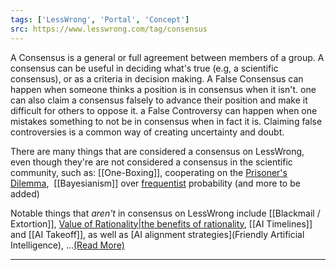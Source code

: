 ```yaml
---
tags: ['LessWrong', 'Portal', 'Concept']
src: https://www.lesswrong.com/tag/consensus
---
```


A Consensus is a general or full agreement between members of a group. A consensus can be useful in deciding what's true (e.g, a scientific consensus), or as a criteria in decision making. A False Consensus can happen when someone thinks a position is in consensus when it isn't. one can also claim a consensus falsely to advance their position and make it difficult for others to oppose it. a False Controversy can happen when one mistakes something to not be in consensus when in fact it is. Claiming false controversies is a common way of creating uncertainty and doubt.

There are many things that are considered a consensus on LessWrong, even though they're are not considered a consensus in the scientific community, such as: [[One-Boxing]], cooperating on the [Prisoner's Dilemma](https://www.lesswrong.com/tag/prisoner-s-dilemma),  [[Bayesianism]] over [frequentist](https://en.wikipedia.org/wiki/Frequentist_probability) probability (and more to be added)

Notable things that *aren't* in consensus on LessWrong include [[Blackmail / Extortion]], [Value of Rationality|the benefits of rationality](https://www.lesswrong.com/tag/is-rationality-any-good), [[AI Timelines]] and [[AI Takeoff]], as well as [AI alignment strategies](Friendly Artificial Intelligence), ...[(Read More)]()



---

